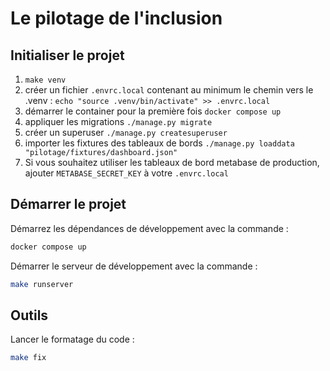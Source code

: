 # Le pilotage de l'inclusion

## Initialiser le projet

1. `make venv`
2. créer un fichier `.envrc.local` contenant au minimum le chemin vers le .venv : `echo "source .venv/bin/activate" >> .envrc.local`
3. démarrer le container pour la première fois `docker compose up`
4. appliquer les migrations `./manage.py migrate`
5. créer un superuser `./manage.py createsuperuser`
6. importer les fixtures des tableaux de bords `./manage.py loaddata "pilotage/fixtures/dashboard.json"`
7. Si vous souhaitez utiliser les tableaux de bord metabase de production, ajouter `METABASE_SECRET_KEY` à votre `.envrc.local`

## Démarrer le projet

Démarrez les dépendances de développement avec la commande :
```sh
docker compose up
```

Démarrer le serveur de développement avec la commande :

```sh
make runserver
```

## Outils

Lancer le formatage du code :
```sh
make fix
```

